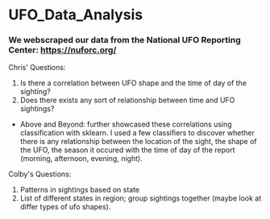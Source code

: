 # UFO_Data_Analysis
### We webscraped our data from the National UFO Reporting Center: https://nuforc.org/
Chris' Questions:
1. Is there a correlation between UFO shape and the time of day of the sighting?
2. Does there exists any sort of relationship between time and UFO sightings?
- Above and Beyond: further showcased these correlations using classification with sklearn. I used a few classifiers to discover whether there is any relationship between the location of the sight, the shape of the UFO, the season it occured with the time of day of the report (morning, afternoon, evening, night). 

Colby's Questions:
1. Patterns in sightings based on state
2. List of different states in region; group sightings together (maybe look at differ types of ufo shapes).
